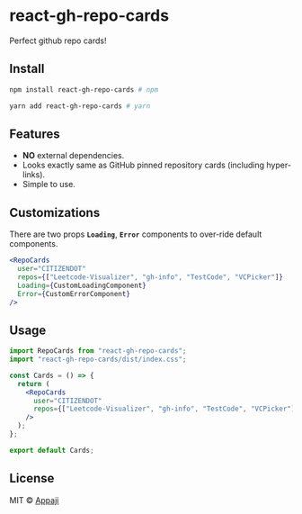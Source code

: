 # react-gh-repo-cards

Perfect github repo cards!

## Install

```bash
npm install react-gh-repo-cards # npm
```

```bash
yarn add react-gh-repo-cards # yarn
```

## Features

- **NO** external dependencies.
- Looks exactly same as GitHub pinned repository cards (including hyper-links).
- Simple to use.

## Customizations

There are two props **`Loading`**, **`Error`** components to over-ride default components.

```jsx
<RepoCards
  user="CITIZENDOT"
  repos={["Leetcode-Visualizer", "gh-info", "TestCode", "VCPicker"]}
  Loading={CustomLoadingComponent}
  Error={CustomErrorComponent}
/>
```

## Usage

```jsx
import RepoCards from "react-gh-repo-cards";
import "react-gh-repo-cards/dist/index.css";

const Cards = () => {
  return (
    <RepoCards
      user="CITIZENDOT"
      repos={["Leetcode-Visualizer", "gh-info", "TestCode", "VCPicker"]}
    />
  );
};

export default Cards;
```

## License

MIT © [Appaji](https://github.com/CITIZENDOT)
